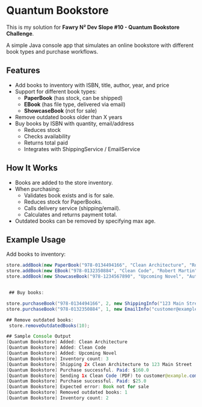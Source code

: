 # Quantum Bookstore

This is my solution for **Fawry N² Dev Slope #10 - Quantum Bookstore Challenge**.  

A simple Java console app that simulates an online bookstore with different book types and purchase workflows.  

## Features
- Add books to inventory with ISBN, title, author, year, and price
- Support for different book types:
  - **PaperBook** (has stock, can be shipped)
  - **EBook** (has file type, delivered via email)
  - **ShowcaseBook** (not for sale)
- Remove outdated books older than X years
- Buy books by ISBN with quantity, email/address
  - Reduces stock
  - Checks availability
  - Returns total paid
  - Integrates with ShippingService / EmailService


##  How It Works
- Books are added to the store inventory.
- When purchasing:
  - Validates book exists and is for sale.
  - Reduces stock for PaperBooks.
  - Calls delivery service (shipping/email).
  - Calculates and returns payment total.
- Outdated books can be removed by specifying max age.



## Example Usage

Add books to inventory:
```java
store.addBook(new PaperBook("978-0134494166", "Clean Architecture", "Robert Martin", 80.0, 2017, 10));
store.addBook(new EBook("978-0132350884", "Clean Code", "Robert Martin", 25.0, 2008, "PDF"));
store.addBook(new ShowcaseBook("978-1234567890", "Upcoming Novel", "Author Unknown", 2024));


 ## Buy books:

store.purchaseBook("978-0134494166", 2, new ShippingInfo("123 Main Street"));
store.purchaseBook("978-0132350884", 1, new EmailInfo("customer@example.com"));

## Remove outdated books:
 store.removeOutdatedBooks(10);

## Sample Console Output
[Quantum Bookstore] Added: Clean Architecture
[Quantum Bookstore] Added: Clean Code
[Quantum Bookstore] Added: Upcoming Novel
[Quantum Bookstore] Inventory count: 3
[Quantum Bookstore] Shipping 2x Clean Architecture to 123 Main Street
[Quantum Bookstore] Purchase successful. Paid: $160.0
[Quantum Bookstore] Sending 1x Clean Code (PDF) to customer@example.com
[Quantum Bookstore] Purchase successful. Paid: $25.0
[Quantum Bookstore] Expected error: Book not for sale
[Quantum Bookstore] Removed outdated books: 1
[Quantum Bookstore] Inventory count: 2

 
